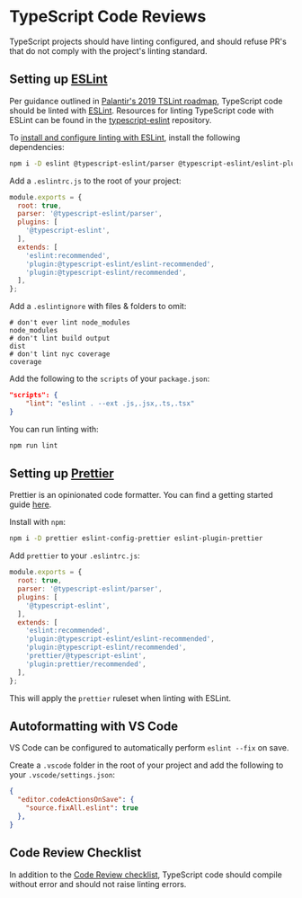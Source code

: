 # TypeScript Code Reviews

TypeScript projects should have linting configured, and should refuse PR's that do not comply with
the project's linting standard.

## Setting up [ESLint](https://eslint.org/docs/about/)

Per guidance outlined in [Palantir's 2019 TSLint roadmap](https://medium.com/palantir/tslint-in-2019-1a144c2317a9),
TypeScript code should be linted with [ESLint](https://github.com/eslint/eslint). Resources for
linting TypeScript code with ESLint can be found in the [typescript-eslint](https://github.com/typescript-eslint/typescript-eslint)
repository.

To [install and configure linting with ESLint](https://github.com/typescript-eslint/typescript-eslint/tree/master/docs/getting-started/linting),
install the following dependencies:

```bash
npm i -D eslint @typescript-eslint/parser @typescript-eslint/eslint-plugin
```

Add a `.eslintrc.js` to the root of your project:

```javascript
module.exports = {
  root: true,
  parser: '@typescript-eslint/parser',
  plugins: [
    '@typescript-eslint',
  ],
  extends: [
    'eslint:recommended',
    'plugin:@typescript-eslint/eslint-recommended',
    'plugin:@typescript-eslint/recommended',
  ],
};
```

Add a `.eslintignore` with files & folders to omit:

```ignore
# don't ever lint node_modules
node_modules
# don't lint build output
dist
# don't lint nyc coverage
coverage
```

Add the following to the `scripts` of your `package.json`:

```json
"scripts": {
    "lint": "eslint . --ext .js,.jsx,.ts,.tsx"
}
```

You can run linting with: 

```bash
npm run lint
```

## Setting up [Prettier](https://prettier.io/docs/en/)

Prettier is an opinionated code formatter. You can find a getting started guide [here](https://prettier.io/docs/en/integrating-with-linters.html).

Install with `npm`:

```bash
npm i -D prettier eslint-config-prettier eslint-plugin-prettier
```

Add `prettier` to your `.eslintrc.js`:

```javascript
module.exports = {
  root: true,
  parser: '@typescript-eslint/parser',
  plugins: [
    '@typescript-eslint',
  ],
  extends: [
    'eslint:recommended',
    'plugin:@typescript-eslint/eslint-recommended',
    'plugin:@typescript-eslint/recommended',
    'prettier/@typescript-eslint',
    'plugin:prettier/recommended',
  ],
};
```

This will apply the `prettier` ruleset when linting with ESLint.

## Autoformatting with VS Code

VS Code can be configured to automatically perform `eslint --fix` on save.

Create a `.vscode` folder in the root of your project and add the following to your
`.vscode/settings.json`:

```json
{
  "editor.codeActionsOnSave": {
    "source.fixAll.eslint": true
  },
}
```

## Code Review Checklist

In addition to the [Code Review checklist](../readme.md), TypeScript code should compile without
error and should not raise linting errors.

